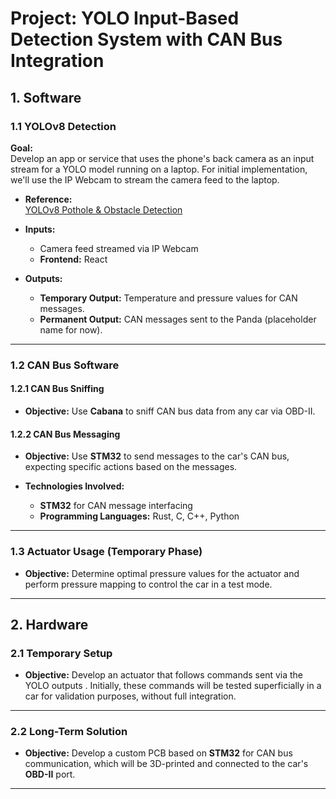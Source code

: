 # Project: YOLO Input-Based Detection System with CAN Bus Integration

## 1. Software

### 1.1 YOLOv8 Detection

**Goal:**  
Develop an app or service that uses the phone's back camera as an input stream for a YOLO model running on a laptop. For initial implementation, we'll use the IP Webcam to stream the camera feed to the laptop.

- **Reference:**  
  [YOLOv8 Pothole & Obstacle Detection](https://www.youtube.com/watch?v=zgbPj4lSc58&list=PL1u-h-YIOL0sZJsku-vq7cUGbqDEeDK0a)

- **Inputs:**
  - Camera feed streamed via IP Webcam
  - **Frontend:** React

- **Outputs:**
  - **Temporary Output:** Temperature and pressure values for CAN messages.
  - **Permanent Output:** CAN messages sent to the Panda (placeholder name for now).

---

### 1.2 CAN Bus Software

#### 1.2.1 CAN Bus Sniffing

- **Objective:** Use **Cabana** to sniff CAN bus data from any car via OBD-II.
  
#### 1.2.2 CAN Bus Messaging

- **Objective:** Use **STM32** to send messages to the car's CAN bus, expecting specific actions based on the messages.

- **Technologies Involved:**
  - **STM32** for CAN message interfacing
  - **Programming Languages:** Rust, C, C++, Python
  

---

### 1.3 Actuator Usage (Temporary Phase)

- **Objective:** Determine optimal pressure values for the actuator and perform pressure mapping to control the car in a test mode. 

---

## 2. Hardware

### 2.1 Temporary Setup

- **Objective:** Develop an actuator that follows commands sent via the YOLO outputs . Initially, these commands will be tested superficially in a car for validation purposes, without full integration.

---

### 2.2 Long-Term Solution

- **Objective:** Develop a custom PCB based on **STM32** for CAN bus communication, which will be 3D-printed and connected to the car's **OBD-II** port.

---
